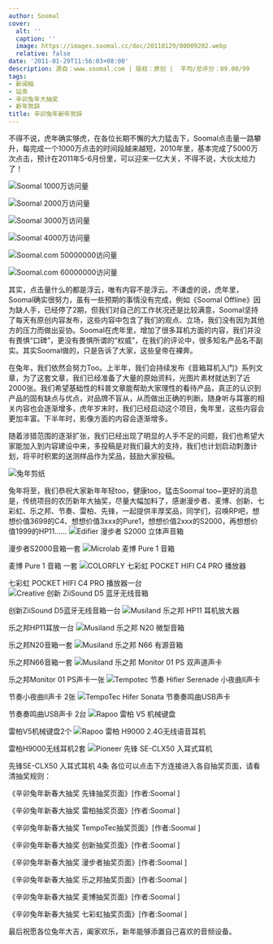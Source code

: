 ```yaml
---
author: Soomal
cover:
  alt: ''
  caption: ''
  image: https://images.soomal.cc/doc/20110129/00009202.webp
  relative: false
date: '2011-01-29T11:56:03+08:00'
description: 源自：www.soomal.com | 版权：原创 |  平均/总评分：09.00/99
tags:
- 新闻稿
- 站务
- 辛卯兔年大抽奖
- 新年贺辞
title: 辛卯兔年新年贺辞
---
```


不得不说，虎年确实够虎，在各位长期不懈的大力猛击下，Soomal点击量一路攀升，每完成一个1000万点击的时间段越来越短，2010年里，基本完成了5000万次点击，预计在2011年5-6月份里，可以迎来一亿大关，不得不说，大伙太给力了！



![Soomal 1000万访问量](https://images.soomal.cc/doc/20091220/00003424.webp)



![Soomal 2000万访问量](https://images.soomal.cc/doc/20100409/00004905.webp)



![Soomal 3000万访问量](https://images.soomal.cc/doc/20100704/00006250.webp)



![Soomal 4000万访问量](https://images.soomal.cc/doc/20100916/00007262.webp)



![Soomal.com 50000000访问量](https://images.soomal.cc/doc/20101111/00008232.webp)



![Soomal.com 60000000访问量](https://images.soomal.cc/doc/20110103/00009006.webp)



其实，点击量什么的都是浮云，唯有内容不是浮云。不谦虚的说，虎年里，Soomal确实很努力，虽有一些预期的事情没有完成，例如《Soomal Offline》因为缺人手，已经停了2期，但我们对自己的工作状况还是比较满意，Soomal坚持了每天有原创内容发布，这些内容中包含了我们的观点、立场，我们没有因为其他方的压力而做出妥协。Soomal在虎年里，增加了很多耳机方面的内容，我们并没有畏惧“口碑”，更没有畏惧所谓的“权威”，在我们的评论中，很多知名产品名不副实。其实Soomal做的，只是告诉了大家，这些皇帝在裸奔。



在兔年，我们依然会努力Too。上半年，我们会持续发布《音箱耳机入门》系列文章，为了这套文章，我们已经准备了大量的原始资料，光图片素材就达到了近2000张。我们希望基础性的科普文章能帮助大家理性的看待产品，真正的认识到产品的固有缺点与优点，对品牌不盲从，从而做出正确的判断。随身听与耳塞的相关内容也会逐渐增多，虎年岁末时，我们已经启动这个项目，兔年里，这些内容会更加丰富。下半年时，影像方面的内容会逐渐增多。



随着涉猎范围的逐渐扩张，我们已经出现了明显的人手不足的问题，我们也希望大家能加入到内容建设中来，多投稿是对我们最大的支持，我们也计划启动刺激计划，将平时积累的送测样品作为奖品，鼓励大家投稿。



![兔年剪纸](https://images.soomal.cc/doc/20110129/00009202.webp)




兔年将至，我们恭祝大家新年年轻too，健康too，猛击Soomal too~更好的消息是，传统项目的农历新年大抽奖，尽量大幅加料了，感谢漫步者、麦博、创新、七彩虹、乐之邦、节奏、雷柏、先锋，一起提供丰厚奖品，同学们，召唤RP吧，想想价值3699的C4、想想价值3xxx的Pure1，想想价值2xxx的S2000，再想想价值1999的HP11……
![Edifier 漫步者 S2000 立体声音箱](https://images.soomal.cc/doc/20090717/00002341.webp)




漫步者S2000音箱一套
![Microlab 麦博 Pure 1 音箱](https://images.soomal.cc/doc/20110125/00009193.webp)




麦博 Pure 1 音箱 一套
![COLORFLY 七彩虹 POCKET HIFI C4 PRO 播放器](https://images.soomal.cc/doc/20101209/00008604.webp)




七彩虹 POCKET HIFI C4 PRO 播放器一台
![Creative 创新 ZiiSound D5 蓝牙无线音箱](https://images.soomal.cc/doc/20100627/00006110.webp)




创新ZiiSound D5蓝牙无线音箱一台
![Musiland 乐之邦 HP11 耳机放大器](https://images.soomal.cc/doc/20101229/00008967.webp)




乐之邦HP11耳放一台
![Musiland 乐之邦 N20 微型音箱](https://images.soomal.cc/doc/20100924/00007327.webp)




乐之邦N20音箱一套
![Musiland 乐之邦 N66 有源音箱](https://images.soomal.cc/doc/20101011/00007577.webp)




乐之邦N66音箱一套
![Musiland 乐之邦 Monitor 01 PS 双声道声卡](https://images.soomal.cc/doc/20100424/00005126.webp)




乐之邦Monitor 01 PS声卡一张
![Tempotec 节奏 Hifier Serenade 小夜曲II声卡](https://images.soomal.cc/doc/20100927/00007367.webp)




节奏小夜曲II声卡 2张
![TempoTec Hifer Sonata 节奏奏鸣曲USB声卡](https://images.soomal.cc/doc/20101103/00007953.webp)




节奏奏鸣曲USB声卡 2台
![Rapoo 雷柏 V5 机械键盘](https://images.soomal.cc/doc/20110120/00009168.webp)




雷柏V5机械键盘2个
![Rapoo 雷柏 H9000 2.4G无线语音耳机](https://images.soomal.cc/doc/20101201/00008453.webp)




雷柏H9000无线耳机2套
![Pioneer 先锋 SE-CLX50 入耳式耳机](https://images.soomal.cc/doc/20110125/00009192.webp)




先锋SE-CLX50 入耳式耳机 4条
各位可以点击下方连接进入各自抽奖页面，请看清抽奖规则：

《辛卯兔年新春大抽奖 先锋抽奖页面》[作者:Soomal ]

《辛卯兔年新春大抽奖 雷柏抽奖页面》[作者:Soomal ]

《辛卯兔年新春大抽奖 TempoTec抽奖页面》[作者:Soomal ]

《辛卯兔年新春大抽奖 创新抽奖页面》[作者:Soomal ]

《辛卯兔年新春大抽奖 漫步者抽奖页面》[作者:Soomal ]

《辛卯兔年新春大抽奖 乐之邦抽奖页面》[作者:Soomal ]

《辛卯兔年新春大抽奖 麦博抽奖页面》[作者:Soomal ]

《辛卯兔年新春大抽奖 七彩虹抽奖页面》[作者:Soomal ]


最后祝愿各位兔年大吉，阖家欢乐，新年能够添置自己喜欢的音频设备。